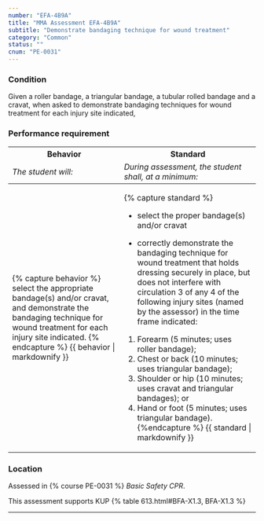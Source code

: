 ```yaml
---
number: "EFA-4B9A"
title: "MMA Assessment EFA-4B9A"
subtitle: "Demonstrate bandaging technique for wound treatment"
category: "Common"
status: ""
cnum: "PE-0031"
---
```

### Condition

Given a roller bandage, a triangular bandage, a tubular rolled bandage and a cravat, when asked to demonstrate bandaging techniques for wound treatment for each injury site indicated,

### Performance requirement 

<table width='100%' class='Guidelines'>
 <thead>
 <tr>
     <th class='thirty'>Behavior</th>
     <th class='seventy'>Standard</th>
 </tr>
 <tr>
     <td><em>The student will:</em></td>
     <td><em>During assessment, the student shall, at a minimum:</em></td>
 </tr>
 </thead>
 <tbody>
 

<tr><td>

{% capture behavior %}
select the appropriate bandage(s) and/or cravat, and demonstrate the bandaging technique for wound treatment for each injury site indicated.
{% endcapture %}
{{ behavior | markdownify }}

</td><td>

{% capture standard %}
* select the proper bandage(s) and/or cravat

* correctly demonstrate the bandaging technique for wound treatment that holds dressing securely in place, but does not interfere with circulation  3 of any 4 of the following injury sites (named by the assessor) in the time frame indicated:
 
1.  Forearm (5 minutes; uses roller bandage); 
2.  Chest or back (10 minutes; uses triangular bandage); 
3.  Shoulder or hip (10 minutes; uses cravat and triangular bandages); or 
4.  Hand or foot (5 minutes; uses triangular bandage).
{%endcapture %}
{{ standard | markdownify }}

</td></tr>



 </tbody>
 </table>

### Location

Assessed in  {% course  PE-0031 %}  *Basic Safety CPR*.

This assessment supports KUP {% table 613.html#BFA-X1.3, BFA-X1.3 %}

***

